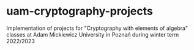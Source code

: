 # uam-cryptography-projects
Implementation of projects for "Cryptography with elements of algebra" classes at Adam Mickiewicz University in Poznań during winter term 2022/2023
